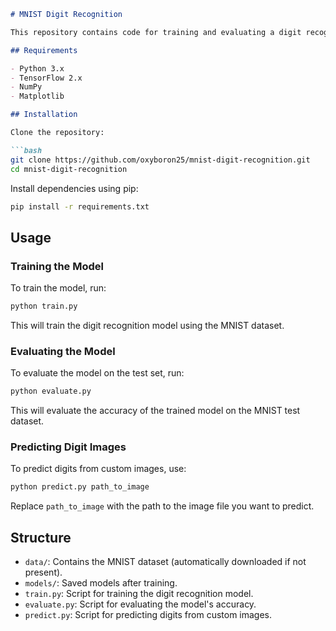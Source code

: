 ```markdown
# MNIST Digit Recognition

This repository contains code for training and evaluating a digit recognition model using the MNIST dataset.

## Requirements

- Python 3.x
- TensorFlow 2.x
- NumPy
- Matplotlib

## Installation

Clone the repository:

```bash
git clone https://github.com/oxyboron25/mnist-digit-recognition.git
cd mnist-digit-recognition
```

Install dependencies using pip:

```bash
pip install -r requirements.txt
```

## Usage

### Training the Model

To train the model, run:

```bash
python train.py
```

This will train the digit recognition model using the MNIST dataset.

### Evaluating the Model

To evaluate the model on the test set, run:

```bash
python evaluate.py
```

This will evaluate the accuracy of the trained model on the MNIST test dataset.

### Predicting Digit Images

To predict digits from custom images, use:

```bash
python predict.py path_to_image
```

Replace `path_to_image` with the path to the image file you want to predict.

## Structure

- `data/`: Contains the MNIST dataset (automatically downloaded if not present).
- `models/`: Saved models after training.
- `train.py`: Script for training the digit recognition model.
- `evaluate.py`: Script for evaluating the model's accuracy.
- `predict.py`: Script for predicting digits from custom images.

